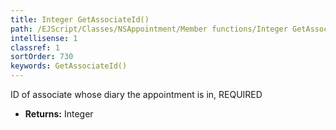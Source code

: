```yaml
---
title: Integer GetAssociateId()
path: /EJScript/Classes/NSAppointment/Member functions/Integer GetAssociateId()
intellisense: 1
classref: 1
sortOrder: 730
keywords: GetAssociateId()
---
```



ID of associate whose diary the appointment is in, REQUIRED



* **Returns:** Integer


